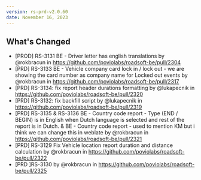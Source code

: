 ```yaml
---
version: rs-prd-v2.0.60
date: November 16, 2023
---
```


## What's Changed
* [PROD] RS-3131 BE - Driver letter has english translations by @rokbracun in https://github.com/poviolabs/roadsoft-be/pull/2304
* [PRD] RS-3133 BE - Vehicle company card lock in / lock out - we are showing the card number as company name for Locked out events by @rokbracun in https://github.com/poviolabs/roadsoft-be/pull/2317
* [PRD] RS-3134: fix report header durations formatting by @lukapecnik in https://github.com/poviolabs/roadsoft-be/pull/2320
* [PRD] RS-3132: fix backfill script by @lukapecnik in https://github.com/poviolabs/roadsoft-be/pull/2319
* [PRD] RS-3135 & RS-3136 BE - Country code report - Type (END / BEGIN) is in English when Dutch language is selected and rest of the report is in Dutch. &  BE - Country code report - used to mention KM but i think we can change this in weblate by @rokbracun in https://github.com/poviolabs/roadsoft-be/pull/2321
* [PRD] RS-3129 Fix Vehicle location report duration and distance calculation by @rokbracun in https://github.com/poviolabs/roadsoft-be/pull/2322
* [PRD ]RS-3130  by @rokbracun in https://github.com/poviolabs/roadsoft-be/pull/2325